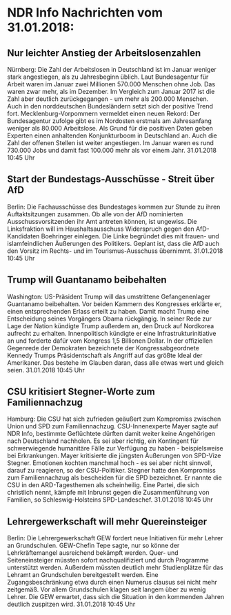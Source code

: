 # NDR Info Nachrichten vom 31.01.2018:


## Nur leichter Anstieg der Arbeitslosenzahlen
Nürnberg:	Die Zahl der Arbeitslosen in Deutschland ist im Januar weniger stark angestiegen, als zu Jahresbeginn üblich. Laut Bundesagentur für Arbeit waren im Januar zwei Millionen 570.000 Menschen ohne Job. Das waren zwar mehr, als im Dezember. Im Vergleich zum Januar 2017 ist die Zahl aber deutlich zurückgegangen - um mehr als 200.000 Menschen. Auch in den norddeutschen Bundesländern setzt sich der positive Trend fort. Mecklenburg-Vorpommern vermeldet einen neuen Rekord: Der Bundesagentur zufolge gibt es im Nordosten erstmals am Jahresanfang weniger als 80.000 Arbeitslose. Als Grund für die positiven Daten geben Experten einen anhaltenden Konjunkturboom in Deutschland an. Auch die Zahl der offenen Stellen ist weiter angestiegen. Im Januar waren es rund 730.000 Jobs und damit fast 100.000 mehr als vor einem Jahr. 31.01.2018 10:45 Uhr 

## Start der Bundestags-Ausschüsse - Streit über AfD
Berlin:	Die Fachausschüsse des Bundestages kommen zur Stunde zu ihren Auftaktsitzungen zusammen. Ob alle von der AfD nominierten Ausschussvorsitzenden ihr Amt antreten können, ist ungewiss. Die Linksfraktion will im Haushaltsausschuss Widerspruch gegen den AfD-Kandidaten Boehringer einlegen. Die Linke begründet dies mit frauen- und islamfeindlichen Äußerungen des Politikers. Geplant ist, dass die AfD auch den Vorsitz im Rechts- und im Tourismus-Ausschuss übernimmt. 31.01.2018 10:45 Uhr 

## Trump will Guantanamo beibehalten
Washington:	US-Präsident Trump will das umstrittene Gefangenenlager Guantanamo beibehalten. Vor beiden Kammern des Kongresses erklärte er, einen entsprechenden Erlass erteilt zu haben. Damit macht Trump eine Entscheidung seines Vorgängers Obama rückgängig. In seiner Rede zur Lage der Nation kündigte Trump außerdem an, den Druck auf Nordkorea aufrecht zu erhalten. Innenpolitisch kündigte er eine Infrastrukturinitiative an und forderte dafür vom Kongress 1,5 Billionen Dollar. In der offiziellen Gegenrede der Demokraten bezeichnete der Kongressabgeordnete Kennedy Trumps Präsidentschaft als Angriff auf das größte Ideal der Amerikaner. Das bestehe im Glauben daran, dass alle etwas wert und gleich seien. 31.01.2018 10:45 Uhr 

## CSU kritisiert Stegner-Worte zum Familiennachzug
Hamburg:	Die CSU hat sich zufrieden geäußert zum Kompromiss zwischen Union und SPD zum Familiennachzug. CSU-Innenexperte Mayer sagte auf NDR Info, bestimmte Geflüchtete dürften damit weiter keine Angehörigen nach Deutschland nachholen. Es sei aber richtig, ein Kontingent für schwerwiegende humanitäre Fälle zur Verfügung zu haben - beispielsweise bei Erkrankungen. Mayer kritisierte die jüngsten Äußerungen von SPD-Vize Stegner. Emotionen kochten manchmal hoch - es sei aber nicht sinnvoll, darauf zu reagieren, so der CSU-Politiker. Stegner hatte den Kompromiss zum Familiennachzug als bescheiden für die SPD bezeichnet. Er nannte die CSU in den ARD-Tagesthemen als scheinheilig. Eine Partei, die sich christlich nennt, kämpfe mit Inbrunst gegen die Zusammenführung von Familien, so Schleswig-Holsteins SPD-Landeschef. 31.01.2018 10:45 Uhr 

## Lehrergewerkschaft will mehr Quereinsteiger
Berlin:	Die Lehrergewerkschaft GEW fordert neue Initiativen für mehr Lehrer an Grundschulen. GEW-Chefin Tepe sagte, nur so könne der Lehrkräftemangel ausreichend bekämpft werden. Quer- und Seiteneinsteiger müssten sofort nachqualifiziert und durch Programme unterstützt werden. Außerdem müssten deutlich mehr Studienplätze für das Lehramt an Grundschulen bereitgestellt werden. Eine Zugangsbeschränkung etwa durch einen Numerus clausus sei nicht mehr zeitgemäß. Vor allem Grundschulen klagen seit langem über zu wenig Lehrer. Die GEW erwartet, dass sich die Situation in den kommenden Jahren deutlich zuspitzen wird. 31.01.2018 10:45 Uhr 
